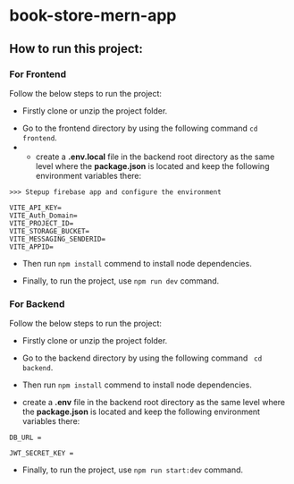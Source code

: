 # book-store-mern-app


## How to run this project:

### For Frontend 
Follow the below steps to run the project: 
- Firstly clone or unzip the project folder.
* Go to the frontend directory by using the following command ``` cd frontend ```.
* * create a **.env.local** file in the backend root directory as the same level where the **package.json** is located and keep the following environment variables there:
```
>>> Stepup firebase app and configure the environment

VITE_API_KEY=
VITE_Auth_Domain=
VITE_PROJECT_ID=
VITE_STORAGE_BUCKET=
VITE_MESSAGING_SENDERID= 
VITE_APPID=
```
+ Then run `` npm install `` commend to install node dependencies.
- Finally, to run the project, use ``npm run dev`` command.


### For Backend
Follow the below steps to run the project: 
- Firstly clone or unzip the project folder.
* Go to the backend directory by using the following command ``` cd backend```.
+ Then run `` npm install `` commend to install node dependencies.
* create a **.env** file in the backend root directory as the same level where the **package.json** is located and keep the following environment variables there: 
```
DB_URL = 

JWT_SECRET_KEY = 
```

- Finally, to run the project, use ``npm run start:dev`` command.
